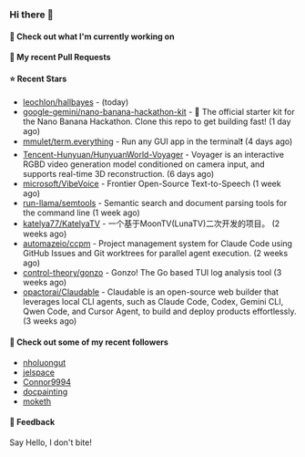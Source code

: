 ### Hi there 👋

#### 👷 Check out what I'm currently working on

#### 🔨 My recent Pull Requests


#### ⭐ Recent Stars

- [leochlon/hallbayes](https://github.com/leochlon/hallbayes) -  (today)
- [google-gemini/nano-banana-hackathon-kit](https://github.com/google-gemini/nano-banana-hackathon-kit) - 🍌 The official starter kit for the Nano Banana Hackathon. Clone this repo to get building fast! (1 day ago)
- [mmulet/term.everything](https://github.com/mmulet/term.everything) - Run any GUI app in the terminal❗ (4 days ago)
- [Tencent-Hunyuan/HunyuanWorld-Voyager](https://github.com/Tencent-Hunyuan/HunyuanWorld-Voyager) - Voyager is an interactive RGBD video generation model conditioned on camera input, and supports real-time 3D reconstruction. (6 days ago)
- [microsoft/VibeVoice](https://github.com/microsoft/VibeVoice) - Frontier Open-Source Text-to-Speech (1 week ago)
- [run-llama/semtools](https://github.com/run-llama/semtools) - Semantic search and document parsing tools for the command line (1 week ago)
- [katelya77/KatelyaTV](https://github.com/katelya77/KatelyaTV) - 一个基于MoonTV(LunaTV)二次开发的项目。 (2 weeks ago)
- [automazeio/ccpm](https://github.com/automazeio/ccpm) - Project management system for Claude Code using GitHub Issues and Git worktrees for parallel agent execution. (2 weeks ago)
- [control-theory/gonzo](https://github.com/control-theory/gonzo) - Gonzo! The Go based TUI log analysis tool (3 weeks ago)
- [opactorai/Claudable](https://github.com/opactorai/Claudable) - Claudable is an open-source web builder that leverages local CLI agents, such as Claude Code, Codex, Gemini CLI, Qwen Code, and Cursor Agent, to build and deploy products effortlessly. (3 weeks ago)

#### 👯 Check out some of my recent followers

- [nholuongut](https://github.com/nholuongut)
- [jelspace](https://github.com/jelspace)
- [Connor9994](https://github.com/Connor9994)
- [docpainting](https://github.com/docpainting)
- [moketh](https://github.com/moketh)

#### 💬 Feedback

Say Hello, I don't bite!